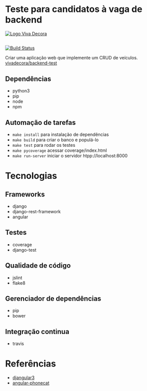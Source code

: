 # Teste para candidatos à vaga de backend

[![Logo Viva Decora](https://cdn.rawgit.com/vivadecora/backend-teste/master/vivadecora-logo.png)](https://www.vivadecora.com.br)

## 

[![Build Status](https://travis-ci.org/mfilipelino/vdbackend.svg?branch=master)](https://travis-ci.org/mfilipelino/vdbackend)

Criar uma aplicação web que implemente um CRUD de veículos. [vivadecora/backend-test](https://github.com/vivadecora/backend-teste)

## Dependências

- python3
- pip
- node
- npm

## Automação de tarefas

- `make install` para instalação de dependências
- `make build` para criar o banco e populá-lo
- `make test` para rodar os testes 
- `make pycoverage` acessar coverage/index.html
- `make run-server` iniciar o servidor htpp://localhost:8000


# Tecnologias 

## Frameworks

- django
- django-rest-framework
- angular

## Testes

- coverage
- django-test

## Qualidade de código

- jslint
- flake8

## Gerenciador de dependências

- pip
- bower

## Integração continua

- travis

# Referências 

- [djangular3](https://github.com/tonylampada/djangular3)
- [angular-phonecat](https://github.com/angular/angular-phonecat)
